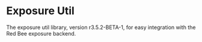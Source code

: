 # Exposure Util

The exposure util library, version r3.5.2-BETA-1, for easy integration with the Red Bee exposure backend.